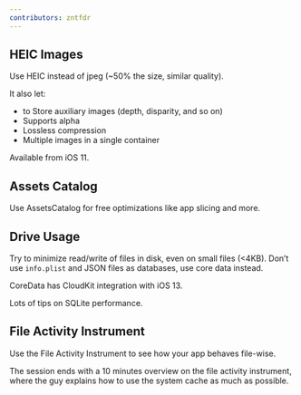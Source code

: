 ```yaml
---
contributors: zntfdr
---
```


## HEIC Images

Use HEIC instead of jpeg (~50% the size, similar quality).

It also let:

- to Store auxiliary images (depth, disparity, and so on) 
- Supports alpha
- Lossless compression
- Multiple images in a single container 

Available from iOS 11.

## Assets Catalog

Use AssetsCatalog for free optimizations like app slicing and more.

## Drive Usage

Try to minimize read/write of files in disk, even on small files (<4KB).
Don’t use `info.plist` and JSON files as databases, use core data instead.

CoreData has CloudKit integration with iOS 13.

Lots of tips on SQLite performance.

## File Activity Instrument

Use the File Activity Instrument to see how your app behaves file-wise.

The session ends with a 10 minutes overview on the file activity instrument, where the guy explains how to use the system cache as much as possible.


